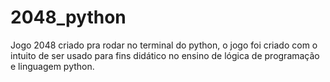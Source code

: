 # 2048_python
Jogo 2048 criado pra rodar no terminal do python, o jogo foi criado com o intuito de ser usado para fins didático no ensino de lógica de programação e linguagem python.
